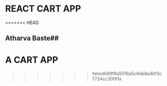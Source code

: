 # REACT CART APP
<<<<<<< HEAD
## Atharva Baste##
A CART APP
=======

>>>>>>> 1ebedb89f8a5016a5c6de8a4bf3c7724cc30f91a
